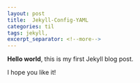 ```yaml
---
layout: post
title:  Jekyll-Config-YAML
categories: til
tags: jekyll, 
excerpt_separator: <!--more-->
---
```


**Hello world**, this is my first Jekyll blog post.

I hope you like it!
